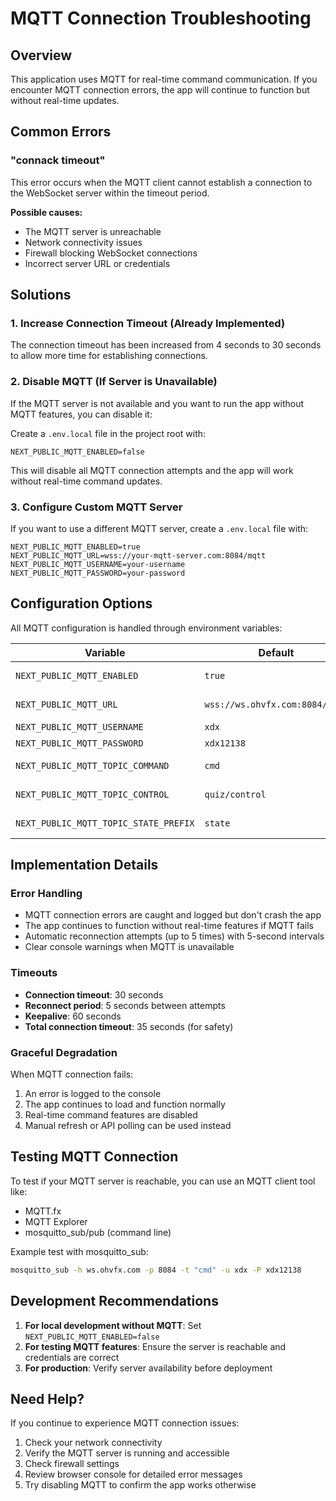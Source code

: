# MQTT Connection Troubleshooting

## Overview

This application uses MQTT for real-time command communication. If you encounter MQTT connection errors, the app will continue to function but without real-time updates.

## Common Errors

### "connack timeout"

This error occurs when the MQTT client cannot establish a connection to the WebSocket server within the timeout period.

**Possible causes:**
- The MQTT server is unreachable
- Network connectivity issues
- Firewall blocking WebSocket connections
- Incorrect server URL or credentials

## Solutions

### 1. Increase Connection Timeout (Already Implemented)

The connection timeout has been increased from 4 seconds to 30 seconds to allow more time for establishing connections.

### 2. Disable MQTT (If Server is Unavailable)

If the MQTT server is not available and you want to run the app without MQTT features, you can disable it:

Create a `.env.local` file in the project root with:

```env
NEXT_PUBLIC_MQTT_ENABLED=false
```

This will disable all MQTT connection attempts and the app will work without real-time command updates.

### 3. Configure Custom MQTT Server

If you want to use a different MQTT server, create a `.env.local` file with:

```env
NEXT_PUBLIC_MQTT_ENABLED=true
NEXT_PUBLIC_MQTT_URL=wss://your-mqtt-server.com:8084/mqtt
NEXT_PUBLIC_MQTT_USERNAME=your-username
NEXT_PUBLIC_MQTT_PASSWORD=your-password
```

## Configuration Options

All MQTT configuration is handled through environment variables:

| Variable | Default | Description |
|----------|---------|-------------|
| `NEXT_PUBLIC_MQTT_ENABLED` | `true` | Enable/disable MQTT connections |
| `NEXT_PUBLIC_MQTT_URL` | `wss://ws.ohvfx.com:8084/mqtt` | WebSocket server URL |
| `NEXT_PUBLIC_MQTT_USERNAME` | `xdx` | MQTT username |
| `NEXT_PUBLIC_MQTT_PASSWORD` | `xdx12138` | MQTT password |
| `NEXT_PUBLIC_MQTT_TOPIC_COMMAND` | `cmd` | Host command broadcast topic |
| `NEXT_PUBLIC_MQTT_TOPIC_CONTROL` | `quiz/control` | Ultimate challenge control topic |
| `NEXT_PUBLIC_MQTT_TOPIC_STATE_PREFIX` | `state` | Presence topic prefix (`<prefix>/<clientId>`) |

## Implementation Details

### Error Handling

- MQTT connection errors are caught and logged but don't crash the app
- The app continues to function without real-time features if MQTT fails
- Automatic reconnection attempts (up to 5 times) with 5-second intervals
- Clear console warnings when MQTT is unavailable

### Timeouts

- **Connection timeout**: 30 seconds
- **Reconnect period**: 5 seconds between attempts
- **Keepalive**: 60 seconds
- **Total connection timeout**: 35 seconds (for safety)

### Graceful Degradation

When MQTT connection fails:
1. An error is logged to the console
2. The app continues to load and function normally
3. Real-time command features are disabled
4. Manual refresh or API polling can be used instead

## Testing MQTT Connection

To test if your MQTT server is reachable, you can use an MQTT client tool like:

- MQTT.fx
- MQTT Explorer
- mosquitto_sub/pub (command line)

Example test with mosquitto_sub:
```bash
mosquitto_sub -h ws.ohvfx.com -p 8084 -t "cmd" -u xdx -P xdx12138
```

## Development Recommendations

1. **For local development without MQTT**: Set `NEXT_PUBLIC_MQTT_ENABLED=false`
2. **For testing MQTT features**: Ensure the server is reachable and credentials are correct
3. **For production**: Verify server availability before deployment

## Need Help?

If you continue to experience MQTT connection issues:

1. Check your network connectivity
2. Verify the MQTT server is running and accessible
3. Check firewall settings
4. Review browser console for detailed error messages
5. Try disabling MQTT to confirm the app works otherwise
